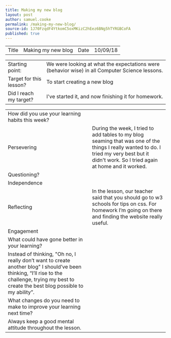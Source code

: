 ```yaml
---
title: Making my new blog
layout: post
author: samuel.cooke
permalink: /making-my-new-blog/
source-id: 1J70FzqdF4YtkomC5oxMKizC2hEez6BNg5hTYRGBCoFA
published: true
---
```

<table>
  <tr>
    <td>Title</td>
    <td>Making my new blog</td>
    <td>Date</td>
    <td>10/09/18</td>
  </tr>
</table>


<table>
  <tr>
    <td>Starting point:</td>
    <td>We were looking at what the expectations were (behavior wise) in all Computer Science lessons.</td>
  </tr>
  <tr>
    <td>Target for this lesson?</td>
    <td>To start creating a new blog</td>
  </tr>
  <tr>
    <td>Did I reach my target? </td>
    <td>I've started it, and now finishing it for homework.</td>
  </tr>
</table>


<table>
  <tr>
    <td>How did you use your learning habits this week?</td>
    <td></td>
  </tr>
  <tr>
    <td>Persevering</td>
    <td>During the week, I tried to add tables to my blog seaming that was one of the things I really wanted to do. I tried my very best but it didn't work. So I tried again at home and it worked.</td>
  </tr>
  <tr>
    <td>Questioning?</td>
    <td></td>
  </tr>
  <tr>
    <td>Independence</td>
    <td></td>
  </tr>
  <tr>
    <td>Reflecting</td>
    <td>In the lesson, our teacher said that you should go to w3 schools for tips on css. For homework I’m going on there and finding the website really useful.</td>
  </tr>
  <tr>
    <td>Engagement</td>
    <td></td>
  </tr>
  <tr>
    <td>What could have gone better in your learning?</td>
    <td></td>
  </tr>
  <tr>
    <td>Instead of thinking, "Oh no, I really don’t want to create another blog" I should’ve been thinking, “I’ll rise to the challenge, trying my best to create the best blog possible to my ability”.</td>
    <td></td>
  </tr>
  <tr>
    <td>What changes do you need to make to improve your learning next time?</td>
    <td></td>
  </tr>
  <tr>
    <td>Always keep a good mental attitude throughout the lesson.</td>
    <td></td>
  </tr>
</table>


